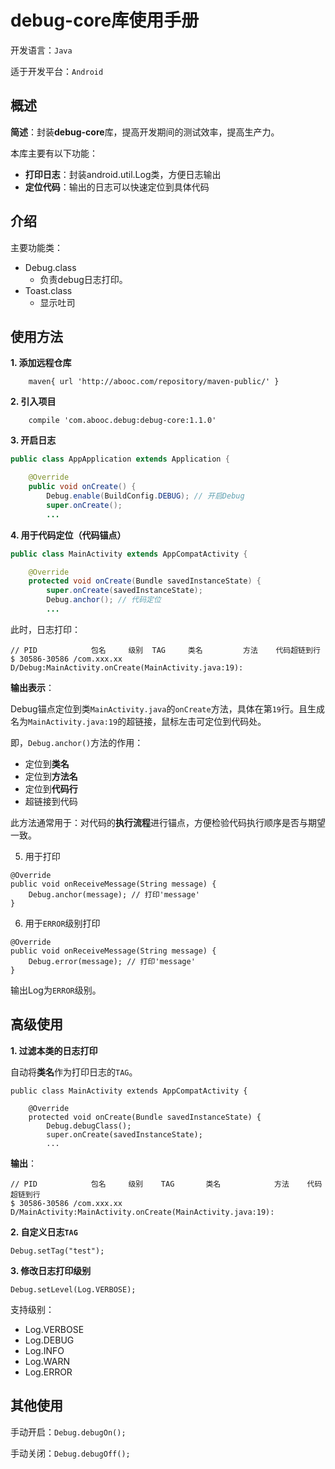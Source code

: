 # debug-core库使用手册

开发语言：`Java`

适于开发平台：`Android`

## 概述

**简述**：封装**debug-core**库，提高开发期间的测试效率，提高生产力。

本库主要有以下功能：

- **打印日志**：封装android.util.Log类，方便日志输出
- **定位代码**：输出的日志可以快速定位到具体代码

## 介绍

主要功能类：

- Debug.class
	- 负责debug日志打印。
- Toast.class
	- 显示吐司

## 使用方法

**1. 添加远程仓库**

```
	maven{ url 'http://abooc.com/repository/maven-public/' }
```

**2. 引入项目**

```
    compile 'com.abooc.debug:debug-core:1.1.0'
```

**3. 开启日志**

```java
public class AppApplication extends Application {

    @Override
    public void onCreate() {
        Debug.enable(BuildConfig.DEBUG); // 开启Debug
        super.onCreate();
        ...
```

**4. 用于代码定位（代码锚点）**

```java
public class MainActivity extends AppCompatActivity {

    @Override
    protected void onCreate(Bundle savedInstanceState) {
        super.onCreate(savedInstanceState);
        Debug.anchor(); // 代码定位
        ...
```

此时，日志打印：

```
// PID            包名     级别  TAG     类名         方法    代码超链到行
$ 30586-30586 /com.xxx.xx D/Debug:MainActivity.onCreate(MainActivity.java:19):
```

**输出表示**：

Debug锚点定位到类`MainActivity.java`的`onCreate`方法，具体在第`19`行。且生成名为`MainActivity.java:19`的超链接，鼠标左击可定位到代码处。

即，`Debug.anchor()`方法的作用：

- 定位到**类名**
- 定位到**方法名**
- 定位到**代码行**
- 超链接到代码

此方法通常用于：对代码的**执行流程**进行锚点，方便检验代码执行顺序是否与期望一致。

5. 用于打印

```
@Override
public void onReceiveMessage(String message) {
    Debug.anchor(message); // 打印'message'
}
```

6. 用于`ERROR`级别打印

```
@Override
public void onReceiveMessage(String message) {
    Debug.error(message); // 打印'message'
}
```
输出Log为`ERROR`级别。

## 高级使用

**1. 过滤本类的日志打印**

自动将**类名**作为打印日志的`TAG`。
```
public class MainActivity extends AppCompatActivity {

    @Override
    protected void onCreate(Bundle savedInstanceState) {
		Debug.debugClass();
        super.onCreate(savedInstanceState);
        ...
```

**输出**：

```
// PID            包名     级别    TAG       类名            方法    代码超链到行
$ 30586-30586 /com.xxx.xx D/MainActivity:MainActivity.onCreate(MainActivity.java:19):
```


**2. 自定义日志`TAG`**

```
Debug.setTag("test");
```

**3. 修改日志打印级别**

```
Debug.setLevel(Log.VERBOSE);
```

支持级别：

- Log.VERBOSE
- Log.DEBUG
- Log.INFO
- Log.WARN
- Log.ERROR

## 其他使用


手动开启：`Debug.debugOn();`

手动关闭：`Debug.debugOff();`
